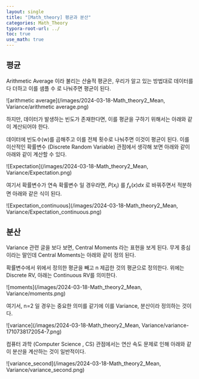 ```yaml
---
layout: single
title: "[Math_theory] 평균과 분산" 
categories: Math_Theory
typora-root-url: ../
toc: true
use_math: true
---
```




## 평균

Arithmetic Average 이라 불리는 산술적 평균은, 우리가 알고 있는 방법대로 데이터를 다 더하고 이를 샘플 수 로 나눠주면 평균이 된다.

![arithmetic average](/images/2024-03-18-Math_theory2_Mean, Variance/arithmetic average.png)

하지만, 데이터가 발생하는 빈도가 존재한다면, 이를 평균을 구하기 위해서는 아래와 같이 계산되어야 한다. 

데이터에 빈도수(w)를 곱해주고 이를 전체 횟수로 나눠주면 이것이 평균이 된다.  이를 이산적인 확률변수 (Discrete Random Variable) 관점에서 생각해 보면 아래와 같이 아래와 같이 계산할 수 있다. 



![Expectation](/images/2024-03-18-Math_theory2_Mean, Variance/Expectation.png)



여기서 확률변수가 연속 확률변수 일 경우라면, $P(x_i)$ 를  $f_x(x) dx$ 로 바꿔주면서 적분하면 아래와 같은 식이 된다.

![Expectation_continuous](/images/2024-03-18-Math_theory2_Mean, Variance/Expectation_continuous.png)





## 분산

Variance 관련 글을 보다 보면, Central Moments 라는 표현을 보게 된다. 무게 중심이라는 말인데 Central Moments는 아래와 같이 정의 된다. 

확률변수에서 위에서 정의한 평균을 빼고 n 제곱한 것의 평균으로 정의한다.  위에는 Discrete RV, 아래는 Continuous RV를 의미한다.

![moments](/images/2024-03-18-Math_theory2_Mean, Variance/moments.png)



여기서, n=2 일 경우는 중요한 의미를 같기에 이를 Variance, 분산이라 정의하는 것이다. 

![variance](/images/2024-03-18-Math_theory2_Mean, Variance/variance-1710738172054-7.png)



컴퓨터 과학 (Computer Science , CS) 관점에서는 연산 속도 문제로 인해 아래와 같이 분산을 계산하는 것이 일반적이다. 

![variance_second](/images/2024-03-18-Math_theory2_Mean, Variance/variance_second.png)

